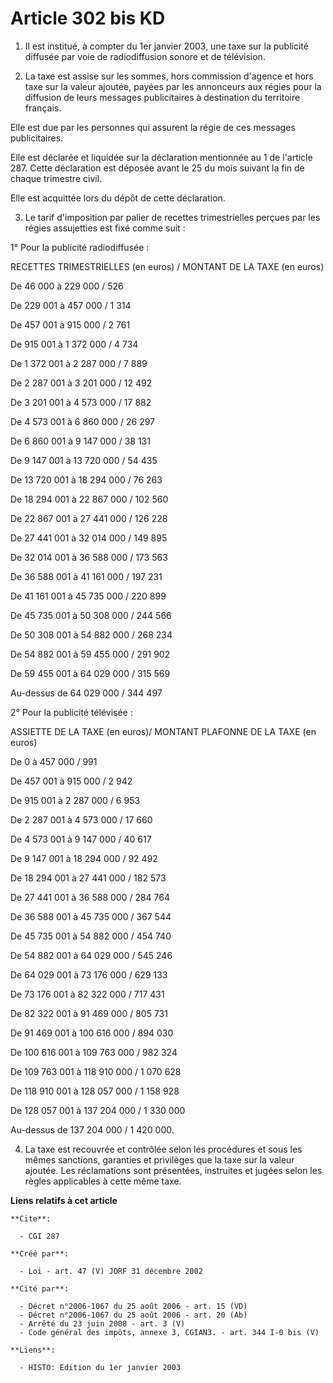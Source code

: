 # Article 302 bis KD

1. Il est institué, à compter du 1er janvier 2003, une taxe sur la publicité diffusée par voie de radiodiffusion sonore et de
télévision.

2. La taxe est assise sur les sommes, hors commission d'agence et hors taxe sur la valeur ajoutée, payées par les annonceurs
aux régies pour la diffusion de leurs messages publicitaires à destination du territoire français.

Elle est due par les personnes qui assurent la régie de ces messages publicitaires.

Elle est déclarée et liquidée sur la déclaration mentionnée au 1 de l'article 287. Cette déclaration est déposée avant le 25
du mois suivant la fin de chaque trimestre civil.

Elle est acquittée lors du dépôt de cette déclaration.

3. Le tarif d'imposition par palier de recettes trimestrielles perçues par les régies assujetties est fixé comme suit :

1° Pour la publicité radiodiffusée :

RECETTES TRIMESTRIELLES (en euros) / MONTANT DE LA TAXE (en euros)

De 46 000 à 229 000 / 526

De 229 001 à 457 000 / 1 314

De 457 001 à 915 000 / 2 761

De 915  001 à 1 372 000 / 4 734

De 1 372 001 à 2 287 000 / 7 889

De 2 287 001 à 3 201 000 / 12 492

De 3 201 001 à 4 573 000 / 17 882

De 4 573 001 à 6 860 000 / 26 297

De 6 860 001 à 9 147 000 / 38 131

De 9 147 001 à 13 720 000 / 54 435

De 13 720 001 à 18 294 000 / 76 263

De 18 294 001 à 22 867 000 / 102 560

De 22 867 001 à 27 441 000 / 126 228

De 27 441 001 à 32 014 000 / 149 895

De 32 014 001 à 36 588 000 / 173 563

De 36 588 001 à 41 161 000 / 197 231

De 41 161 001 à 45 735 000 / 220 899

De 45 735 001 à 50 308 000 / 244 566

De 50 308 001 à 54 882 000 / 268 234

De 54 882 001 à 59 455 000 / 291 902

De 59 455 001 à 64 029 000 / 315 569

Au-dessus de 64 029 000 / 344 497

2° Pour la publicité télévisée :

ASSIETTE DE LA TAXE (en euros)/ MONTANT PLAFONNE DE LA TAXE (en euros)

De 0 à 457 000 / 991

De 457 001 à 915 000 / 2 942

De 915 001 à 2 287 000 / 6 953

De 2 287 001 à 4 573 000 / 17 660

De 4 573 001 à 9 147 000 / 40 617

De 9 147 001 à 18 294 000 / 92 492

De 18 294 001 à 27 441 000 / 182 573

De 27 441 001 à 36 588 000 / 284 764

De 36 588 001 à 45 735 000 / 367 544

De 45 735 001 à 54 882 000 / 454 740

De 54 882 001 à 64 029 000 / 545 246

De 64 029 001 à 73 176 000 / 629 133

De 73 176 001 à 82 322 000 / 717 431

De 82 322 001 à 91 469 000 / 805 731

De 91 469 001 à 100 616 000 / 894 030

De 100 616 001 à 109 763 000 / 982 324

De 109 763 001 à 118 910 000 / 1 070 628

De 118 910 001 à 128 057 000 / 1 158 928

De 128 057 001 à 137 204 000 / 1 330 000

Au-dessus de 137 204 000 / 1 420 000.

4. La taxe est recouvrée et contrôlée selon les procédures et sous les mêmes sanctions, garanties et privilèges que la taxe
sur la valeur ajoutée. Les réclamations sont présentées, instruites et jugées selon les règles applicables à cette même taxe.

**Liens relatifs à cet article**

	**Cite**:

	  - CGI 287

	**Créé par**:

	  - Loi - art. 47 (V) JORF 31 décembre 2002

	**Cité par**:

	  - Décret n°2006-1067 du 25 août 2006 - art. 15 (VD)
	  - Décret n°2006-1067 du 25 août 2006 - art. 20 (Ab)
	  - Arrêté du 23 juin 2008 - art. 3 (V)
	  - Code général des impôts, annexe 3, CGIAN3. - art. 344 I-0 bis (V)

	**Liens**:

	  - HISTO: Edition du 1er janvier 2003
